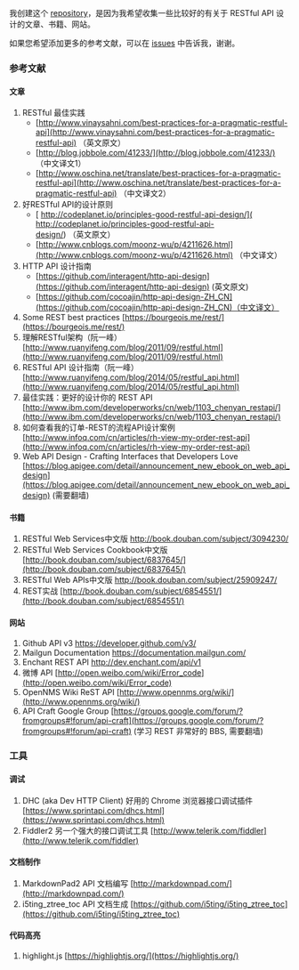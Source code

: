 


我创建这个 [repository](https://github.com/aisuhua/restful-api-design-references)，是因为我希望收集一些比较好的有关于 RESTful API 设计的文章、书籍、网站。

如果您希望添加更多的参考文献，可以在 [issues](https://github.com/aisuhua/restful-api-design-references/issues) 中告诉我，谢谢。

### 参考文献 ###

#### 文章 ####

1. RESTful 最佳实践
	- [http://www.vinaysahni.com/best-practices-for-a-pragmatic-restful-api](http://www.vinaysahni.com/best-practices-for-a-pragmatic-restful-api) （英文原文）
	- [http://blog.jobbole.com/41233/](http://blog.jobbole.com/41233/) （中文译文1）
	- [http://www.oschina.net/translate/best-practices-for-a-pragmatic-restful-api](http://www.oschina.net/translate/best-practices-for-a-pragmatic-restful-api) （中文译文2）
2. 好RESTful API的设计原则
	- [ http://codeplanet.io/principles-good-restful-api-design/]( http://codeplanet.io/principles-good-restful-api-design/) （英文原文）
	- [http://www.cnblogs.com/moonz-wu/p/4211626.html](http://www.cnblogs.com/moonz-wu/p/4211626.html) （中文译文）
7. HTTP API 设计指南 
	- [https://github.com/interagent/http-api-design](https://github.com/interagent/http-api-design) (英文原文)
	- [https://github.com/cocoajin/http-api-design-ZH_CN](https://github.com/cocoajin/http-api-design-ZH_CN)（中文译文）
3. Some REST best practices [https://bourgeois.me/rest/](https://bourgeois.me/rest/)
4. 理解RESTful架构（阮一峰） [http://www.ruanyifeng.com/blog/2011/09/restful.html](http://www.ruanyifeng.com/blog/2011/09/restful.html)
5. RESTful API 设计指南（阮一峰） [http://www.ruanyifeng.com/blog/2014/05/restful_api.html](http://www.ruanyifeng.com/blog/2014/05/restful_api.html)
6. 最佳实践：更好的设计你的 REST API [http://www.ibm.com/developerworks/cn/web/1103_chenyan_restapi/](http://www.ibm.com/developerworks/cn/web/1103_chenyan_restapi/)
8. 如何查看我的订单-REST的流程API设计案例 [http://www.infoq.com/cn/articles/rh-view-my-order-rest-api](http://www.infoq.com/cn/articles/rh-view-my-order-rest-api)
9. Web API Design - Crafting Interfaces that Developers Love [https://blog.apigee.com/detail/announcement_new_ebook_on_web_api_design](https://blog.apigee.com/detail/announcement_new_ebook_on_web_api_design) (需要翻墙)

#### 书籍 ####

1. RESTful Web Services中文版 [http://book.douban.com/subject/3094230/ ](http://book.douban.com/subject/3094230/ )
2. RESTful Web Services Cookbook中文版 [http://book.douban.com/subject/6837645/](http://book.douban.com/subject/6837645/) 
3. RESTful Web APIs中文版 [http://book.douban.com/subject/25909247/ ](http://book.douban.com/subject/25909247/ )
4. REST实战 [http://book.douban.com/subject/6854551/](http://book.douban.com/subject/6854551/)


#### 网站 ####

1. Github API v3 [https://developer.github.com/v3/ ](https://developer.github.com/v3/ )
2. Mailgun Documentation [https://documentation.mailgun.com/ ](https://documentation.mailgun.com/ )
3. Enchant REST API [http://dev.enchant.com/api/v1 ](http://dev.enchant.com/api/v1 )
4. 微博 API [http://open.weibo.com/wiki/Error_code](http://open.weibo.com/wiki/Error_code)
5. OpenNMS Wiki ReST API [http://www.opennms.org/wiki/](http://www.opennms.org/wiki/)
6. API Craft Google Group [https://groups.google.com/forum/?fromgroups#!forum/api-craft](https://groups.google.com/forum/?fromgroups#!forum/api-craft) (学习 REST 非常好的 BBS, 需要翻墙)


### 工具 ###

#### 调试 ####

1. DHC (aka Dev HTTP Client)  好用的 Chrome 浏览器接口调试插件 [https://www.sprintapi.com/dhcs.html](https://www.sprintapi.com/dhcs.html)
2. Fiddler2 另一个强大的接口调试工具 [http://www.telerik.com/fiddler](http://www.telerik.com/fiddler)

#### 文档制作 ####

1. MarkdownPad2 API 文档编写 [http://markdownpad.com/](http://markdownpad.com/)
1. i5ting_ztree_toc API 文档生成 [https://github.com/i5ting/i5ting_ztree_toc](https://github.com/i5ting/i5ting_ztree_toc)

#### 代码高亮 ####

1. highlight.js [https://highlightjs.org/](https://highlightjs.org/)









